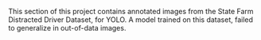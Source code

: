 
This section of this project contains annotated images from the State Farm Distracted Driver Dataset, for YOLO.
A model trained on this dataset, failed to generalize in out-of-data images.
